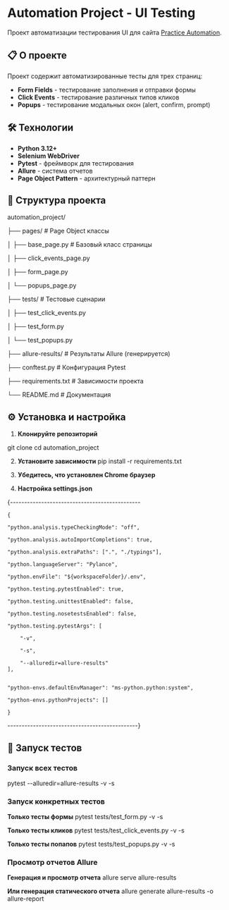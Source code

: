 # Automation Project - UI Testing

Проект автоматизации тестирования UI для сайта [Practice Automation](https://practice-automation.com/).

## 📋 О проекте

Проект содержит автоматизированные тесты для трех страниц:
- **Form Fields** - тестирование заполнения и отправки формы
- **Click Events** - тестирование различных типов кликов
- **Popups** - тестирование модальных окон (alert, confirm, prompt)

## 🛠 Технологии

- **Python 3.12+**
- **Selenium WebDriver**
- **Pytest** - фреймворк для тестирования
- **Allure** - система отчетов
- **Page Object Pattern** - архитектурный паттерн

## 📁 Структура проекта

automation_project/

├── pages/ # Page Object классы

│ ├── base_page.py # Базовый класс страницы

│ ├── click_events_page.py

│ ├── form_page.py

│ └── popups_page.py

├── tests/ # Тестовые сценарии

│ ├── test_click_events.py

│ ├── test_form.py

│ └── test_popups.py

├── allure-results/ # Результаты Allure (генерируется)

├── conftest.py # Конфигурация Pytest

├── requirements.txt # Зависимости проекта

└── README.md # Документация

## ⚙️ Установка и настройка

1. **Клонируйте репозиторий**

 git clone <repository-url>
cd automation_project

2. **Установите зависимости**
pip install -r requirements.txt

3. **Убедитесь, что установлен Chrome браузер**

4. **Настройка settings.json**


{----------------------------------------------

    {
    
    "python.analysis.typeCheckingMode": "off",
    
    "python.analysis.autoImportCompletions": true,
    
    "python.analysis.extraPaths": [".", "./typings"],
    
    "python.languageServer": "Pylance",
    
    "python.envFile": "${workspaceFolder}/.env",
    
    "python.testing.pytestEnabled": true,
    
    "python.testing.unittestEnabled": false,
    
    "python.testing.nosetestsEnabled": false,
    
    "python.testing.pytestArgs": [
    
        "-v",
        
        "-s",
        
        "--alluredir=allure-results"
    ],
    
    
    "python-envs.defaultEnvManager": "ms-python.python:system",
    
    "python-envs.pythonProjects": []

    }

----------------------------------------------}

## 🚀 Запуск тестов

### Запуск всех тестов
pytest --alluredir=allure-results -v -s

### Запуск конкретных тестов
**Только тесты формы**
pytest tests/test_form.py -v -s

**Только тесты кликов**
pytest tests/test_click_events.py -v -s

**Только тесты попапов**
pytest tests/test_popups.py -v -s

### Просмотр отчетов Allure
**Генерация и просмотр отчета**
allure serve allure-results

**Или генерация статического отчета**
allure generate allure-results -o allure-report
